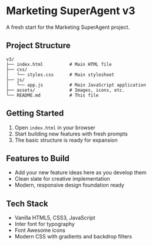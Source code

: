 # Marketing SuperAgent v3

A fresh start for the Marketing SuperAgent project.

## Project Structure

```
v3/
├── index.html          # Main HTML file
├── css/
│   └── styles.css      # Main stylesheet
├── js/
│   └── app.js          # Main JavaScript application
├── assets/             # Images, icons, etc.
└── README.md           # This file
```

## Getting Started

1. Open `index.html` in your browser
2. Start building new features with fresh prompts
3. The basic structure is ready for expansion

## Features to Build

- Add your new feature ideas here as you develop them
- Clean slate for creative implementation
- Modern, responsive design foundation ready

## Tech Stack

- Vanilla HTML5, CSS3, JavaScript
- Inter font for typography
- Font Awesome icons
- Modern CSS with gradients and backdrop filters